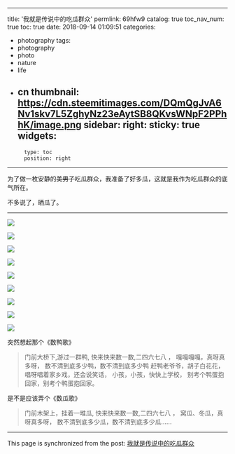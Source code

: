 
---
title: '我就是传说中的吃瓜群众'
permlink: 69hfw9
catalog: true
toc_nav_num: true
toc: true
date: 2018-09-14 01:09:51
categories:
- photography
tags:
- photography
- photo
- nature
- life
- cn
thumbnail: https://cdn.steemitimages.com/DQmQgJvA6Nv1skv7L5ZghyNz23eAytSB8QKvsWNpF2PPhhK/image.png
sidebar:
    right:
        sticky: true
widgets:
    -
        type: toc
        position: right
---


为了做一枚安静的~~美男子~~吃瓜群众，我准备了好多瓜，这就是我作为吃瓜群众的底气所在。

不多说了，晒瓜了。

----

![](https://cdn.steemitimages.com/DQmQgJvA6Nv1skv7L5ZghyNz23eAytSB8QKvsWNpF2PPhhK/image.png)

![](https://cdn.steemitimages.com/DQmfUyPRYP2DL5gnCreXzTbzv74NJmVTJNBKSknA6DyUmgk/image.png)

![](https://cdn.steemitimages.com/DQmNaN7fLe9cpQz4rN8fxpuLaZhKu499W4H9HGjuDjh3tX9/image.png)

![](https://cdn.steemitimages.com/DQmednubGti82x6heYCNPX6KMYdKgM2t8otX1EqF6AhhL7D/image.png)

![](https://cdn.steemitimages.com/DQmf3CnZnjsEWj9Z3fpmg5xPwDTPfVfMbD4Ekg4yGPtydtv/image.png)

![](https://cdn.steemitimages.com/DQmdWuzot64cd1h3h8MM9tXtvz4yAq4SFTS41Si8LTNa6LR/image.png)

![](https://cdn.steemitimages.com/DQmPMcAPrX4QwWWo4sxtWPJmjEBw2Ymq2axveCJujv6xNq8/image.png)

![](https://cdn.steemitimages.com/DQmfR1cCv18Mnx9kMgXM5PptRTsNhS3WxkpkTarGYH35VQK/image.png)

![](https://cdn.steemitimages.com/DQmYupkFSoABJqHvfK63KGWoy29aRgjQC7RoAJs3K9RB7JK/image.png)

突然想起那个《数鸭歌》
>门前大桥下,游过一群鸭,
快来快来数一数,二四六七八 ，
嘎嘎嘎嘎，真呀真多呀，
数不清到底多少鸭，数不清到底多少鸭
赶鸭老爷爷，胡子白花花，
唱呀唱着家乡戏，还会说笑话，
小孩，小孩，快快上学校，
别考个鸭蛋抱回家，别考个鸭蛋抱回家。

是不是应该弄个《数瓜歌》
>门前木架上，挂着一堆瓜,
快来快来数一数,二四六七八 ，
窝瓜、冬瓜，真呀真多呀，
数不清到底多少瓜，数不清到底多少瓜......

- - -

This page is synchronized from the post: [我就是传说中的吃瓜群众](https://steemit.com/@oflyhigh/69hfw9)
